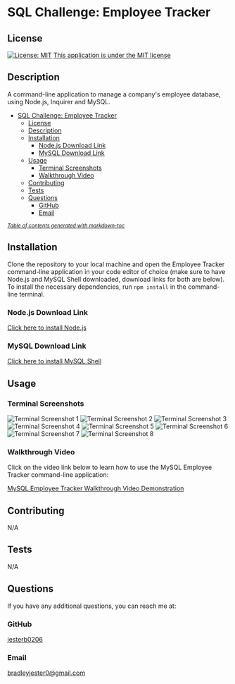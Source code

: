 # SQL Challenge: Employee Tracker

## License

[![License: MIT](https://img.shields.io/badge/License-MIT-yellow.svg)](https://opensource.org/licenses/MIT)
[This application is under the MIT license](https://opensource.org/licenses/MIT)

## Description

A command-line application to manage a company's employee database, using Node.js, Inquirer and MySQL.

- [SQL Challenge: Employee Tracker](#sql-challenge-employee-tracker)
  - [License](#license)
  - [Description](#description)
  - [Installation](#installation)
    - [Node.js Download Link](#nodejs-download-link)
    - [MySQL Download Link](#mysql-download-link)
  - [Usage](#usage)
    - [Terminal Screenshots](#terminal-screenshots)
    - [Walkthrough Video](#walkthrough-video)
  - [Contributing](#contributing)
  - [Tests](#tests)
  - [Questions](#questions)
    - [GitHub](#github)
    - [Email](#email)

<small><i><a href='http://ecotrust-canada.github.io/markdown-toc/'>Table of contents generated with markdown-toc</a></i></small>

## Installation

Clone the repository to your local machine and open the Employee Tracker command-line application in your code editor of choice (make sure to have Node.js and MySQL Shell downloaded, download links for both are below). To install the necessary dependencies, run `npm install` in the command-line terminal.

### Node.js Download Link

[Click here to install Node.js](https://nodejs.org/en/download/)

### MySQL Download Link

[Click here to install MySQL Shell](https://dev.mysql.com/downloads/shell/)

## Usage

### Terminal Screenshots

![Terminal Screenshot 1](assets/images/screen-shot-1.png)
![Terminal Screenshot 2](assets/images/screen-shot-2.png)
![Terminal Screenshot 3](assets/images/screen-shot-3.png)
![Terminal Screenshot 4](assets/images/screen-shot-4.png)
![Terminal Screenshot 5](assets/images/screen-shot-5.png)
![Terminal Screenshot 6](assets/images/screen-shot-6.png)
![Terminal Screenshot 7](assets/images/screen-shot-7.png)
![Terminal Screenshot 8](assets/images/screen-shot-8.png)

### Walkthrough Video

Click on the video link below to learn how to use the MySQL Employee Tracker command-line application:

[MySQL Employee Tracker Walkthrough Video Demonstration](assets/videos/employee-tracker-walkthrough-video.webm)

## Contributing

N/A

## Tests

N/A

## Questions

If you have any additional questions, you can reach me at:

### GitHub

[jesterb0206](https://www.github.com/jesterb0206)

### Email

bradleyjester0@gmail.com
